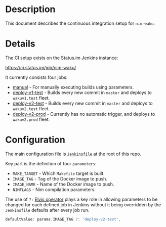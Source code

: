 # Description

This document describes the continuous integration setup for `nim-waku`.

# Details

The CI setup exists on the Status.im Jenkins instance:

https://ci.status.im/job/nim-waku/

It currently consists four jobs:

* [manual](https://ci.status.im/job/nim-waku/job/manual/) - For manually executing builds using parameters.
* [deploy-v1-test](https://ci.status.im/job/nim-waku/job/deploy-v1-test/) - Builds every new commit in `master` and deploys to `wakuv1.test` fleet.
* [deploy-v2-test](https://ci.status.im/job/nim-waku/job/deploy-v2-test/) - Builds every new commit in `master` and deploys to `wakuv2.test` fleet.
* [deploy-v2-prod](https://ci.status.im/job/nim-waku/job/deploy-v2-prod/) - Currently has no automatic trigger, and deploys to `wakuv2.prod` fleet.

# Configuration

The main configuration file is [`Jenkinsfile`](../../Jenkinsfile) at the root of this repo.

Key part is the definition of four `parameters`:

* `MAKE_TARGET` - Which `Makefile` target is built.
* `IMAGE_TAG` - Tag of the Docker image to push.
* `IMAGE_NAME` - Name of the Docker image to push.
* `NIMFLAGS` - Nim compilation parameters.

The use of `?:` [Elvis operator](http://groovy-lang.org/operators.html#_elvis_operator) plays a key role in allowing parameters to be changed for each defined job in Jenkins without it being overridden by the `Jenkinsfile` defaults after every job run.
```groovy
defaultValue: params.IMAGE_TAG ?: 'deploy-v2-test',
```

